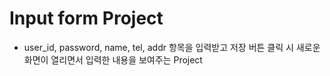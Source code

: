 # Input form Project

* user_id, password, name, tel, addr 항목을 입력받고 저장 버튼 클릭 시 새로운 화면이 열리면서 입력한 내용을 보여주는 Project
